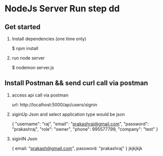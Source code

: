 # NodeJs Server Run step dd

## Get started

1. Install dependencies (one time only)

   $ npm install

2. run node server

   $ nodemon server.js


## Install Postman && send curl call via postman

1. access api call via postman

    url: http://localhost:5000/api/users/signin


2. siginUp Json and select application type would be json

    {
        "username": "raj",
        "email": "prakashraj@gmail.com",
        "password": "prakashraj",
        "role": "owner",
        "phone": 995577799,
        "company": "test"
    }

3. siginIN Json

    {
        email: "prakash@gmail.com",
        password: "prakashraj"
    } jkjkjkjk
